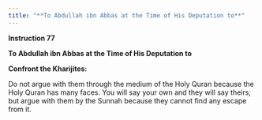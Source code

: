 ```yaml
---
title: "**To Abdullah ibn Abbas at the Time of His Deputation to**" 
---
```

**Instruction 77**

**To Abdullah ibn Abbas at the Time of His Deputation to**

**Confront the Kharijites:**

<a id="page852"></a>Do not argue with them through the medium of the Holy Quran because the Holy Quran has many faces\. You will say your own and they will say theirs; but argue with them by the Sunnah because they cannot find any escape from it\.

